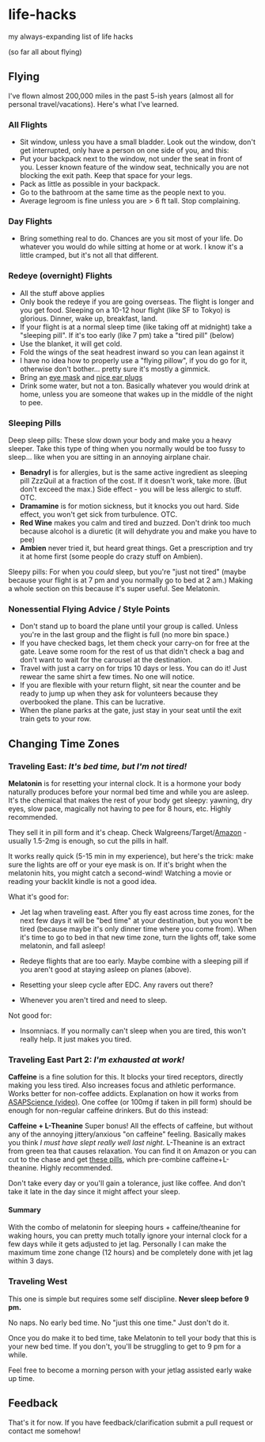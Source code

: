 # life-hacks
my always-expanding list of life hacks

(so far all about flying)



## Flying
I've flown almost 200,000 miles in the past 5-ish years (almost all for personal travel/vacations). Here's what I've learned.

### All Flights
* Sit window, unless you have a small bladder. Look out the window, don't get interrupted, only have a person on one side of you, and this:
* Put your backpack next to the window, not under the seat in front of you. Lesser known feature of the window seat, technically you are not blocking the exit path. Keep that space for your legs.
* Pack as little as possible in your backpack.
* Go to the bathroom at the same time as the people next to you.
* Average legroom is fine unless you are > 6 ft tall. Stop complaining.

### Day Flights
* Bring something real to do. Chances are you sit most of your life. Do whatever you would do while sitting at home or at work. I know it's a little cramped, but it's not all that different.

### Redeye (overnight) Flights
* All the stuff above applies
* Only book the redeye if you are going overseas. The flight is longer and you get food. Sleeping on a 10-12 hour flight (like SF to Tokyo) is glorious. Dinner, wake up, breakfast, land.
* If your flight is at a normal sleep time (like taking off at midnight) take a "sleeping pill". If it's too early (like 7 pm) take a "tired pill" (below)
* Use the blanket, it will get cold.
* Fold the wings of the seat headrest inward so you can lean against it
* I have no idea how to properly use a "flying pillow", if you do go for it, otherwise don't bother... pretty sure it's mostly a gimmick.
* Bring an [eye mask](http://www.amazon.com/gp/product/B001TUZSMU?psc=1&redirect=true&ref_=oh_aui_search_detailpage) and [nice ear plugs](http://www.amazon.com/Howard-Leight-Laser-Earplugs-Cords/dp/B00362CNMM/ref=sr_1_4?s=hpc&ie=UTF8&qid=1445923627&sr=1-4&keywords=howard+leight+ear+plugs)
* Drink some water, but not a ton. Basically whatever you would drink at home, unless you are someone that wakes up in the middle of the night to pee.

### Sleeping Pills

Deep sleep pills: These slow down your body and make you a heavy sleeper. Take this type of thing when you normally would be too fussy to sleep... like when you are sitting in an annoying airplane chair.

* **Benadryl** is for allergies, but is the same active ingredient as sleeping pill ZzzQuil at a fraction of the cost. If it doesn't work, take more. (But don't exceed the max.) Side effect - you will be less allergic to stuff. OTC.
* **Dramamine** is for motion sickness, but it knocks you out hard. Side effect, you won't get sick from turbulence. OTC.
* **Red Wine** makes you calm and tired and buzzed. Don't drink too much because alcohol is a diuretic (it will dehydrate you and make you have to pee)
* **Ambien** never tried it, but heard great things. Get a prescription and try it at home first (some people do crazy stuff on Ambien).

Sleepy pills: For when you *could* sleep, but you're "just not tired" (maybe because your flight is at 7 pm and you normally go to bed at 2 am.) Making a whole section on this because it's super useful. See Melatonin.


### Nonessential Flying Advice / Style Points
* Don't stand up to board the plane until your group is called. Unless you're in the last group and the flight is full (no more bin space.)
* If you have checked bags, let them check your carry-on for free at the gate. Leave some room for the rest of us that didn't check a bag and don't want to wait for the carousel at the destination.
* Travel with just a carry on for trips 10 days or less. You can do it! Just rewear the same shirt a few times. No one will notice.
* If you are flexible with your return flight, sit near the counter and be ready to jump up when they ask for volunteers because they overbooked the plane. This can be lucrative.
* When the plane parks at the gate, just stay in your seat until the exit train gets to your row.


## Changing Time Zones

### Traveling East: _It's bed time, but I'm not tired!_

**Melatonin** is for resetting your internal clock. It is a hormone your body naturally produces before your normal bed time and while you are asleep. It's the chemical that makes the rest of your body get sleepy: yawning, dry eyes, slow pace, magically not having to pee for 8 hours, etc. Highly recommended.

They sell it in pill form and it's cheap. Check Walgreens/Target/[Amazon](http://www.amazon.com/Natures-Bounty-Melatonin-240-Tablets/dp/B000GG6D9A/ref=sr_1_9?ie=UTF8&qid=1445924366&sr=8-9&keywords=melatonin) - usually 1.5-2mg is enough, so cut the pills in half.

It works really quick (5-15 min in my experience), but here's the trick: make sure the lights are off or your eye mask is on. If it's bright when the melatonin hits, you might catch a second-wind! Watching a movie or reading your backlit kindle is not a good idea.

What it's good for:
* Jet lag when traveling east. After you fly east across time zones, for the next few days it will be "bed time" at your destination, but you won't be tired (because maybe it's only dinner time where you come from). When it's time to go to bed in that new time zone, turn the lights off, take some melatonin, and fall asleep!

* Redeye flights that are too early. Maybe combine with a sleeping pill if you aren't good at staying asleep on planes (above).

* Resetting your sleep cycle after EDC. Any ravers out there?

* Whenever you aren't tired and need to sleep.

Not good for:
* Insomniacs. If you normally can't sleep when you are tired, this won't really help. It just makes you tired.

### Traveling East Part 2: _I'm exhausted at work!_

**Caffeine** is a fine solution for this. It blocks your tired receptors, directly making you less tired. Also increases focus and athletic performance. Works better for non-coffee addicts. Explanation on how it works from [ASAPScience (video)](https://www.youtube.com/watch?v=4YOwEqGykDM). One coffee (or 100mg if taken in pill form) should be enough for non-regular caffeine drinkers. But do this instead:

**Caffeine + L-Theanine** Super bonus! All the effects of caffeine, but without any of the annoying jittery/anxious "on caffeine" feeling. Basically makes you think _I must have slept really well last night_. L-Theanine is an extract from green tea that causes relaxation. You can find it on Amazon or you can cut to the chase and get [these pills](http://www.powdercity.com/products/l-theanine-caffeine-capsules), which pre-combine caffeine+L-theanine. Highly recommended.

Don't take every day or you'll gain a tolerance, just like coffee. And don't take it late in the day since it might affect your sleep.

#### Summary
With the combo of melatonin for sleeping hours + caffeine/theanine for waking hours, you can pretty much totally ignore your internal clock for a few days while it gets adjusted to jet lag. Personally I can make the maximum time zone change (12 hours) and be completely done with jet lag within 3 days.


### Traveling West

This one is simple but requires some self discipline. **Never sleep before 9 pm.**

No naps.
No early bed time.
No "just this one time."
Just don't do it.

Once you do make it to bed time, take Melatonin to tell your body that this is your new bed time. If you don't, you'll be struggling to get to 9 pm for a while.

Feel free to become a morning person with your jetlag assisted early wake up time.



## Feedback

That's it for now. If you have feedback/clarification submit a pull request or contact me somehow!
